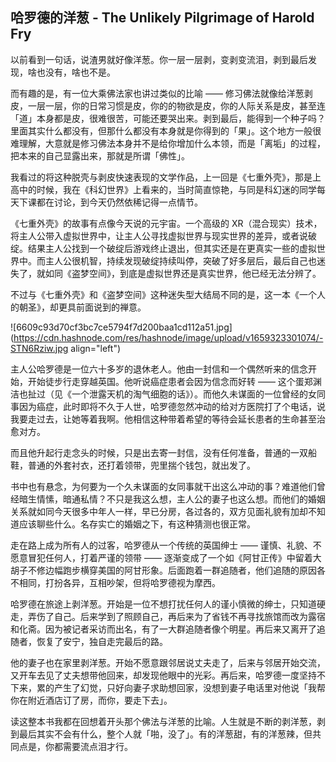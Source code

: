 ## 哈罗德的洋葱 - The Unlikely Pilgrimage of Harold Fry

以前看到一句话，说渣男就好像洋葱。你一层一层剥，变剥变流泪，剥到最后发现，啥也没有，啥也不是。

而有趣的是，有一位大乘佛法家也讲过类似的比喻 —— 修习佛法就像给洋葱剥皮，一层一层，你的日常习惯是皮，你的的物欲是皮，你的人际关系是皮，甚至连「道」本身都是皮，很难很苦，可能还要哭出来。剥到最后，能得到一个种子吗？里面其实什么都没有，但那什么都没有本身就是你得到的「果」。这个地方一般很难理解，大意就是修习佛法本身并不是给你增加什么本领，而是「离垢」的过程，把本来的自己显露出来，那就是所谓「佛性」。

我看过的将这种脱壳与剥皮快速表现的文学作品，上一回是《七重外壳》，那是上高中的时候，我在《科幻世界》上看来的，当时简直惊艳，与同是科幻迷的同学每天下课都在讨论，到今天仍然依稀记得一点情节。

《七重外壳》的故事有点像今天说的元宇宙。一个高级的 XR（混合现实）技术，将主人公带入虚拟世界中，让主人公寻找虚拟世界与现实世界的差异，或者说破绽。结果主人公找到一个破绽后游戏终止退出，但其实还是在更真实一些的虚拟世界中。而主人公很机智，持续发现破绽持续叫停，突破了好多层后，最后自己也迷失了，就如同《盗梦空间》，到底是虚拟世界还是真实世界，他已经无法分辨了。

不过与《七重外壳》和《盗梦空间》这种迷失型大结局不同的是，这一本《一个人的朝圣》，却更具前面说到的禅意。


![6609c93d70cf3bc7ce5794f7d200baa1cd112a51.jpg](https://cdn.hashnode.com/res/hashnode/image/upload/v1659323301074/-STN6Rziw.jpg align="left")

主人公哈罗德是一位六十多岁的退休老人。他由一封信和一个偶然听来的信念开始，开始徒步行走穿越英国。他听说癌症患者会因为信念而好转 —— 这个蛋郑渊洁也扯过（见《一个泄露天机的淘气细胞的话》）。而他久未谋面的一位曾经的女同事因为癌症，此时即将不久于人世，哈罗德忽然冲动的给对方医院打了个电话，说我要走过去，让她等着我啊。他相信这种带着希望的等待会延长患者的生命甚至治愈对方。

而且他升起行走念头的时候，只是出去寄一封信，没有任何准备，普通的一双船鞋，普通的外套衬衣，还打着领带，兜里揣个钱包，就出发了。

书中也有悬念，为何要为一个久未谋面的女同事就干出这么冲动的事？难道他们曾经暗生情愫，暗通私情？不只是我这么想，主人公的妻子也这么想。而他们的婚姻关系就如同今天很多中年人一样，早已分房，各过各的，双方见面礼貌有加却不知道应该聊些什么。名存实亡的婚姻之下，有这种猜测也很正常。

走在路上成为所有人的过客，哈罗德从一个传统的英国绅士 —— 谨慎、礼貌、不愿意冒犯任何人，打着严谨的领带 —— 逐渐变成了一个如《阿甘正传》中留着大胡子不修边幅跑步横穿美国的阿甘形象。后面跑着一群追随者，他们追随的原因各不相同，打扮各异，互相吵架，但将哈罗德视为摩西。

哈罗德在旅途上剥洋葱。开始是一位不想打扰任何人的谨小慎微的绅士，只知道硬走，弄伤了自己。后来学到了照顾自己，再后来为了省钱不再寻找旅馆而改为露宿和化斋。因为被记者采访而出名，有了一大群追随者像个明星。再后来又离开了追随者，恢复了安宁，独自走完最后的路。

他的妻子也在家里剥洋葱。开始不愿意跟邻居说丈夫走了，后来与邻居开始交流，又开车去见了丈夫想带他回来，却发现他眼中的光彩。再后来，哈罗德一度坚持不下来，累的产生了幻觉，只好向妻子求助想回家，没想到妻子电话里对他说「我帮你在附近酒店订了房，而你，要走下去」。

读这整本书我都在回想着开头那个佛法与洋葱的比喻。人生就是不断的剥洋葱，剥到最后其实不会有什么，整个人就「啪，没了」。有的洋葱甜，有的洋葱辣，但共同点是，你都需要流点泪才行。


